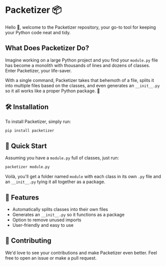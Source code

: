 # Packetizer 📦

Hello 👋, welcome to the Packetizer repository, your go-to tool for keeping your Python code neat and tidy.

## What Does Packetizer Do?

Imagine working on a large Python project and you find your `module.py` file has become a monolith with thousands of lines and dozens of classes. Enter Packetizer, your life-saver.

With a single command, Packetizer takes that behemoth of a file, splits it into multiple files based on the classes, and even generates an `__init__.py` so it all works like a proper Python package. 🎉

## 🛠️ Installation

To install Packetizer, simply run:

```bash
pip install packetizer
```

## 🚀 Quick Start

Assuming you have a `module.py` full of classes, just run:

```bash
packetizer module.py
```

Voilà, you'll get a folder named `module` with each class in its own `.py` file and an `__init__.py` tying it all together as a package.

## 📜 Features

- Automatically splits classes into their own files
- Generates an `__init__.py` so it functions as a package
- Option to remove unused imports
- User-friendly and easy to use


## 🤝 Contributing

We'd love to see your contributions and make Packetizer even better. Feel free to open an issue or make a pull request.
